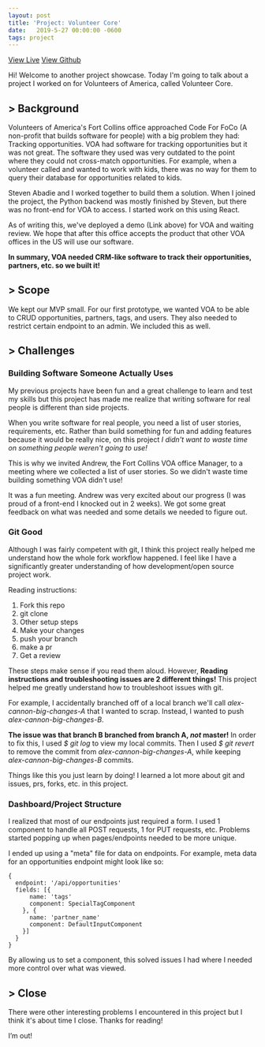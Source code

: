 ```yaml
---
layout: post
title: 'Project: Volunteer Core'
date:   2019-5-27 00:00:00 -0600
tags: project
---
```

<a class="btn btn-danger" href="https://volunteercore.herokuapp.com/">View Live</a>
<a class="btn" href="https://github.com/CodeForFoco/volunteercore">View Github</a>

Hi! Welcome to another project showcase. Today I'm going to talk about a project I worked on for Volunteers of America, called Volunteer Core.

## > Background
Volunteers of America's Fort Collins office approached Code For FoCo (A non-profit that builds software for people) with a big problem they had: Tracking opportunities. VOA had software for tracking opportunities but it was not great. The software they used was very outdated to the point where they could not cross-match opportunities. For example, when a volunteer called and wanted to work with kids, there was no way for them to query their database for opportunities related to kids.

Steven Abadie and I worked together to build them a solution. When I joined the project, the Python backend was mostly finished by Steven, but there was no front-end for VOA to access. I started work on this using React.

As of writing this, we've deployed a demo (Link above) for VOA and waiting review. We hope that after this office accepts the product that other VOA offices in the US will use our software.

**In summary, VOA needed CRM-like software to track their opportunities, partners, etc. so we built it!**

## > Scope
We kept our MVP small. For our first prototype, we wanted VOA to be able to CRUD opportunities, partners, tags, and users. They also needed to restrict certain endpoint to an admin. We included this as well.

## > Challenges
### Building Software Someone Actually Uses
My previous projects have been fun and a great challenge to learn and test my skills but this project has made me realize that writing software for real people is different than side projects.

When you write software for real people, you need a list of user stories, requirements, etc. Rather than build something for fun and adding features because it would be really nice, on this project *I didn't want to waste time on something people weren't going to use!*

This is why we invited Andrew, the Fort Collins VOA office Manager, to a meeting where we collected a list of user stories. So we didn't waste time building something VOA didn't use!

It was a fun meeting. Andrew was very excited about our progress (I was proud of a front-end I knocked out in 2 weeks). We got some great feedback on what was needed and some details we needed to figure out.

### Git Good
Although I was fairly competent with git, I think this project really helped me understand how the whole fork workflow happened. I feel like I have a significantly greater understanding of how development/open source project work.

Reading instructions:
1. Fork this repo
2. git clone
3. Other setup steps
4. Make your changes
5. push your branch
6. make a pr
7. Get a review

These steps make sense if you read them aloud. However, **Reading instructions and troubleshooting issues are 2 different things!** This project helped me greatly understand how to troubleshoot issues with git.

For example, I accidentally branched off of a local branch we'll call *alex-cannon-big-changes-A* that I wanted to scrap. Instead, I wanted to push *alex-cannon-big-changes-B*.

**The issue was that branch B branched from branch A, *not* master!** In order to fix this, I used *$ git log* to view my local commits. Then I used *$ git revert* to remove the commit from *alex-cannon-big-changes-A*, while keeping *alex-cannon-big-changes-B* commits.

Things like this you just learn by doing! I learned a lot more about git and issues, prs, forks, etc. in this project.

### Dashboard/Project Structure
I realized that most of our endpoints just required a form. I used 1 component to handle all POST requests, 1 for PUT requests, etc. Problems started popping up when pages/endpoints needed to be more unique.

I ended up using a "meta" file for data on endpoints. For example, meta data for an opportunities endpoint might look like so:
```
{
  endpoint: '/api/opportunities'
  fields: [{
      name: 'tags'
      component: SpecialTagComponent
    }, {
      name: 'partner_name'
      component: DefaultInputComponent
    }]
  }
}
```

By allowing us to set a component, this solved issues I had where I needed more control over what was viewed. 

## > Close
There were other interesting problems I encountered in this project but I think it's about time I close. Thanks for reading!

I’m out!
